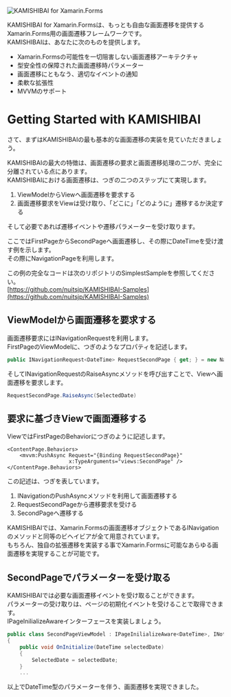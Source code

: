 ![KAMISHIBAI for Xamarin.Forms](https://raw.githubusercontent.com/nuitsjp/KAMISHIBAI/master/logo_wide.png)

KAMISHIBAI for Xamarin.Formsは、もっとも自由な画面遷移を提供するXamarin.Forms用の画面遷移フレームワークです。  
KAMISHIBAIは、あなたに次のものを提供します。  

* Xamarin.Formsの可能性を一切阻害しない画面遷移アーキテクチャ  
* 型安全性の保障された画面遷移時パラメーター  
* 画面遷移にともなう、適切なイベントの通知  
* 柔軟な拡張性  
* MVVMのサポート  

# Getting Started with KAMISHIBAI

さて、まずはKAMISHIBAIの最も基本的な画面遷移の実装を見ていただきましょう。  

KAMISHIBAIの最大の特徴は、画面遷移の要求と画面遷移処理の二つが、完全に分離されている点にあります。  
KAMISHIBAIにおける画面遷移は、つぎの二つのステップにて実現します。  

1. ViewModelからViewへ画面遷移を要求する  
2. 画面遷移要求をViewは受け取り、「どこに」「どのように」遷移するか決定する  

そして必要であれば遷移イベントや遷移パラメーターを受け取ります。  

ここではFirstPageからSecondPageへ画面遷移し、その際にDateTimeを受け渡す例を示します。  
その際にNavigationPageを利用します。  

この例の完全なコードは次のリポジトリのSimplestSampleを参照してください。  
[https://github.com/nuitsjp/KAMISHIBAI-Samples](https://github.com/nuitsjp/KAMISHIBAI-Samples)

## ViewModelから画面遷移を要求する  

画面遷移要求にはINavigationRequestを利用します。  
FirstPageのViewModelに、つぎのようなプロパティを記述します。  

```cs
public INavigationRequest<DateTime> RequestSecondPage { get; } = new NavigationRequest<DateTime>();
```

そしてINavigationRequestのRaiseAsyncメソッドを呼び出すことで、Viewへ画面遷移を要求します。  

```cs
RequestSecondPage.RaiseAsync(SelectedDate)
```

## 要求に基づきViewで画面遷移する

ViewではFirstPageのBehaviorにつぎのように記述します。

```xaml
<ContentPage.Behaviors>
    <mvvm:PushAsync Request="{Binding RequestSecondPage}"
                    x:TypeArguments="views:SecondPage" />
</ContentPage.Behaviors>
```

この記述は、つぎを表しています。  

1. INavigationのPushAsyncメソッドを利用して画面遷移する  
2. RequestSecondPageから遷移要求を受ける
3. SecondPageへ遷移する  

KAMISHIBAIでは、Xamarin.Formsの画面遷移オブジェクトであるINavigationのメソッドと同等のビヘイビアが全て用意されています。  
もちろん、独自の拡張遷移を実装する事でXamarin.Formsに可能なあらゆる画面遷移を実現することが可能です。  

## SecondPageでパラメーターを受け取る  

KAMISHIBAIでは必要な画面遷移イベントを受け取ることができます。  
パラメーターの受け取りは、ページの初期化イベントを受けることで取得できます。  
IPageInilializeAwareインターフェースを実装しましょう。  

```cs
public class SecondPageViewModel : IPageInilializeAware<DateTime>, INotifyPropertyChanged
{
    public void OnInitialize(DateTime selectedDate)
    {
        SelectedDate = selectedDate;
    }
    ...
```

以上でDateTime型のパラメーターを伴う、画面遷移を実現できました。  
